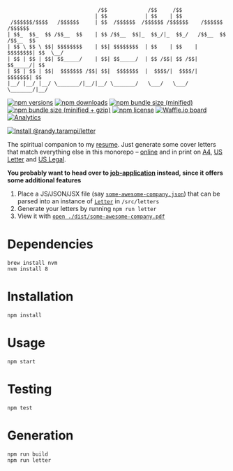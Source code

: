 ```plaintext
                             /$$             /$$     /$$                        
                            | $$            | $$    | $$                        
 /$$$$$$/$$$$   /$$$$$$     | $$  /$$$$$$  /$$$$$$ /$$$$$$    /$$$$$$   /$$$$$$ 
| $$_  $$_  $$ /$$__  $$    | $$ /$$__  $$|_  $$_/|_  $$_/   /$$__  $$ /$$__  $$
| $$ \ $$ \ $$| $$$$$$$$    | $$| $$$$$$$$  | $$    | $$    | $$$$$$$$| $$  \__/
| $$ | $$ | $$| $$_____/    | $$| $$_____/  | $$ /$$| $$ /$$| $$_____/| $$      
| $$ | $$ | $$|  $$$$$$$ /$$| $$|  $$$$$$$  |  $$$$/|  $$$$/|  $$$$$$$| $$      
|__/ |__/ |__/ \_______/|__/|__/ \_______/   \___/   \___/   \_______/|__/      
```

[![npm versions](https://img.shields.io/npm/v/@randy.tarampi/letter.svg?style=flat-square)](https://www.npmjs.com/package/@randy.tarampi/letter) [![npm downloads](https://img.shields.io/npm/dt/@randy.tarampi/letter.svg?style=flat-square)](https://www.npmjs.com/package/@randy.tarampi/letter) [![npm bundle size (minified)](https://img.shields.io/bundlephobia/min/@randy.tarampi/letter.svg?style=flat-square)](https://www.npmjs.com/package/@randy.tarampi/letter) [![npm bundle size (minified + gzip)](https://img.shields.io/bundlephobia/minzip/@randy.tarampi/letter.svg?style=flat-square)](https://www.npmjs.com/package/@randy.tarampi/letter) [![npm license](https://img.shields.io/npm/l/@randy.tarampi/letter.svg?registry_uri=https%3A%2F%2Fregistry.npmjs.com&style=flat-square)](https://www.npmjs.com/package/@randy.tarampi/letter) [![Waffle.io board](https://badge.waffle.io/randytarampi/randytarampi.github.io.svg?columns=all&style=flat-square)](https://waffle.io/randytarampi/randytarampi.github.io) [![Analytics](https://ga-beacon.appspot.com/UA-50921068-1/beacon/github/randytarampi/me/tree/master/packages/letter?flat&useReferrer)](https://github.com/igrigorik/ga-beacon)

[![Install @randy.tarampi/letter](https://nodeico.herokuapp.com/@randy.tarampi/letter.svg)](https://www.npmjs.com/package/@randy.tarampi/letter)

The spiritual companion to my [resume](../resume). Just generate some cover letters that match everything else in this monorepo – [online](https://www.randytarampi.ca/letter) and in print on [A4](https://github.com/randytarampi/me/blob/master/packages/letter/docs/letter.a4.pdf), [US Letter](https://github.com/randytarampi/me/blob/master/packages/letter/docs/letter.letter.pdf) and [US Legal](https://github.com/randytarampi/me/blob/master/packages/letter/docs/letter.legal.pdf).

**You probably want to head over to [job-application](../job-application) instead, since it offers some additional features**

1. Place a JS/JSON/JSX file (say [`some-awesome-company.json`](./src/letters/some-awesome-company.json)) that can be parsed into an instance of [`Letter`](./src/lib/letter) in `/src/letters`
2. Generate your letters by running `npm run letter`
3. View it with [`open ./dist/some-awesome-company.pdf`](./dist/some-awesome-company.pdf)

# Dependencies

```
brew install nvm
nvm install 8
```

# Installation

```
npm install
```

# Usage

```
npm start
```

# Testing

```
npm test
```

# Generation

```
npm run build
npm run letter
```
